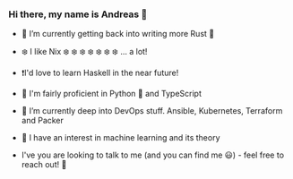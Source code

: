 ### Hi there, my name is Andreas 👋

- 🦀 I’m currently getting back into writing more Rust 🦀
- ❄️ I like Nix ❄️ ❄️ ❄️ ❄️ ❄️ ❄️ ❄️ ... a lot!
- ❗I'd love to learn Haskell in the near future!
- 🌟 I'm fairly proficient in Python 🐍 and TypeScript
- 🧰 I’m currently deep into DevOps stuff. Ansible, Kubernetes, Terraform and Packer
- 💭 I have an interest in machine learning and its theory

- I've you are looking to talk to me (and you can find me 😃) - feel free to reach out! 🤝
